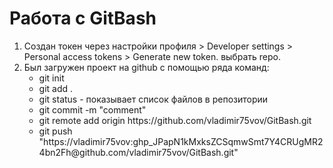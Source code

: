 <h1>Работа с GitBash</h1>
<p>
<ol>
  <li>Создан токен через настройки профиля > Developer settings > Personal access tokens > Generate new token. выбрать repo.</li>
  <li>Был загружен проект на github с помощью ряда команд:
    <ul>
       <li>git init</li>
       <li>git add .</li>
       <li>git status - показывает список файлов в репозитории</li>
       <li>git commit -m "comment"</li>
       <li>git remote add origin https://github.com/vladimir75vov/GitBash.git</li>
       <li>git push "https://vladimir75vov: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@github.com/vladimir75vov/GitBash.git"</li>
    </ul>
  </li>
</p>
